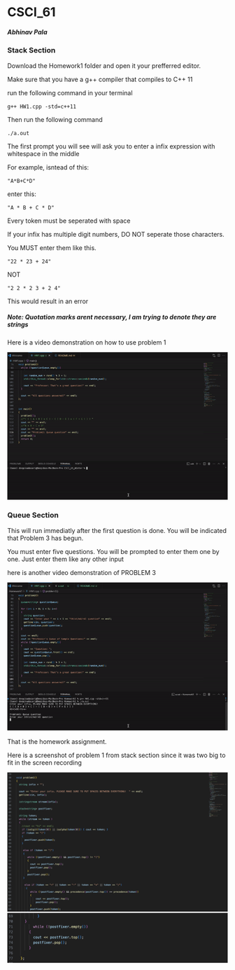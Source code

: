 # CSCI_61

##### Abhinav Pala

### Stack Section

Download the Homework1 folder and open it your prefferred editor.

Make sure that you have a g++
compiler that compiles to C++ 11

run the following command in your
terminal

```
g++ HW1.cpp -std=c++11
```

Then run the following command

```
./a.out
```

The first prompt you will see will ask you to enter 
a infix expression with whitespace in the middle

For example, isntead  of this:
```
"A*B+C*D"
```
enter this:
```
"A * B + C * D"
```
Every token must be seperated with space

If your infix has multiple digit numbers, DO NOT seperate those characters.

You MUST enter them like this.

```
"22 * 23 + 24"
```
NOT

```
"2 2 * 2 3 + 2 4"
```

This would result in an error


##### Note: Quotation marks arent necessary, I am trying to denote they are strings

Here is a video demonstration on how to use problem 1

![Demo](./p1.gif)



### Queue Section

This will run immediatly after the first question is done.
You will be indicated that Problem 3 has begun.

You must enter five questions. You will be prompted to enter
them one by one. Just enter them like any other input

here is another video demonstration of PROBLEM 3

![Demo](./p3.gif)


That is the homework assignment.

Here is a screenshot of problem 1 from stack section
since it was two big to fit in the screen recording


<img src="./prob1.png">
<img src="./prob3.png">
